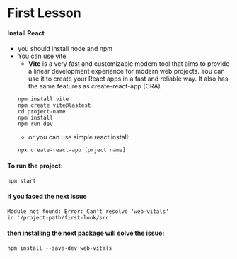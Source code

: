 # First Lesson


#### Install React
* you should install node and npm
* You can use vite
    * **Vite** is a very fast and customizable modern tool that aims to provide a linear development experience for modern web projects. You can use it to create your React apps in a fast and reliable way. It also has the same features as create-react-app (CRA).
  ````
  npm install vite
  npm create vite@lastest
  cd project-name
  npm install
  npm run dev
  ````
  * or you can use simple react install:
  ````
  npx create-react-app [prject name]
  ````
  
#### To run the project:
````
npm start
````

#### if you faced the next issue
````
Module not found: Error: Can't resolve 'web-vitals' 
in '/project-path/first-look/src'
````
#### then installing the next package will solve the issue:
````
npm install --save-dev web-vitals
````